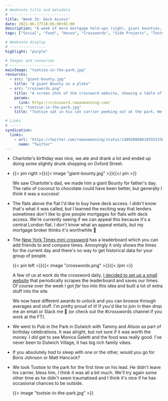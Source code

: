 ```yaml
---
# Weeknote title and metadata
# ---------------------------
title: "Week 35: Deck Access"
date: 2021-06-27T18:05:00+01:00
description: "A week of more mortgage hold-ups (sigh), giant bounties, lots of fun activities, obsessing over crosswords, and cats in parks."
tags: ["Social", "Food", "House", "Crosswords", "Side Projects", "Tootsie"]

# Weeknote display
# ----------------
highlight: "purple"

# Images and resources
# --------------------
mainImage: "tootsie-in-the-park.jpg"
resources:
  - src: "giant-bounty.jpg"
    title: "A giant Bounty on a plate"
  - src: "crosswords.png"
    title: "A screen shot of the crossword website, showing a table of people's times"
    params:
      link: https://crossword.rowanmanning.com/
  - src: "tootsie-in-the-park.jpg"
    title: "Tootsie sat in his cat carrier peeking out at the park. We're sat on a checked blanked in the sun."

# Links
# -----
syndication:
  links:
    - url: "https://twitter.com/rowanmanning/status/1409208096195555330"
      name: "Twitter"
---
```


  * Charlotte's birthday was nice, we ate and drank a lot and ended up doing some slightly drunk shopping on Oxford Street.

  * {{< pin right >}}{{< image "giant-bounty.jpg" >}}{{</ pin >}}
  
    We saw Charlotte's dad, we made him a giant Bounty for father's day. The ratio of coconut to chocolate could have been better, but generally I think it was a success! 

  * The flats above the flat I'd like to buy have deck access. I didn't know that's what it was called, but I learned the exciting way that lenders sometimes don't like to give people mortgages for flats with deck access. We're currently seeing if we can appeal this because it's a central London flat. I don't know what an appeal entails, but my mortgage broker thinks it's worthwhile :shrug:

  * The [New York Times mini crossword](https://www.nytimes.com/crosswords/game/mini) has a leaderboard which you can add friends to and compare times. Annoyingly it only shows the times for the current day and there's no way to get historical data for your group of people.

    {{< pin left >}}{{< image "crosswords.png" >}}{{< /pin >}}

    A few of us at work do the crossword daily, [I decided to set up a small website](https://crossword.rowanmanning.com/) that periodically scrapes the leaderboard and saves our times. Of course over the week I got _far_ too into this idea and built a lot of extra stuff into the site.

    We now have different awards to unlock and you can browse through averages and stuff. I'm pretty proud of it! If you'd like to join in then drop me an email or Slack me :slightly_smiling_face: (or check out the #crosswords channel if you work at the FT).

  * We went to Pub in the Park in Dulwich with Tammy and Alison as part of birthday celebrations. It was alright, but not sure if it was worth the money. I _did_ get to see Monica Galetti and the food was really good. I've never been to Dulwich Village, it has big rich family vibes.

  * If you absolutely _had_ to sleep with one or the other, would you go for Boris Johnson or Matt Hancock?

  * We took Tootsie to the park for the first time on his lead. He didn't leave his carrier, bless him, I think it was all a bit much. We'll try again some other time as he didn't seem traumatised and I think it's nice if he has occasional chances to be outside.

    {{< image "tootsie-in-the-park.jpg" >}}
